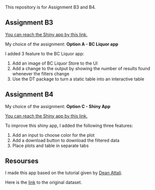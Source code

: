 This repository is for Assignment B3 and B4.

## Assignment B3

[You can reach the Shiny app by this link.](http://hanqiuxu.shinyapps.io/assignment-b3-HanqiuXu)

My choice of the assignment: **Option A - BC Liquor app**

I added 3 feature to the BC Liquor app:
1. Add an image of BC Liquor Store to the UI
2. Add a change to the output by showing the number of results found whenever the filters change
3. Use the DT package to turn a static table into an interactive table

## Assignment B4

My choice of the assignment: **Option C - Shiny App**

[You can reach the Shiny app by this link.](https://hanqiuxu.shinyapps.io/assignment-b4-HanqiuXu/)

To improve this shiny app, I added the following three features:
1. Add an input to choose color for the plot
2. Add a download button to download the filtered data
3. Place plots and table in separate tabs

## Resourses

I made this app based on the tutorial given by [Dean Attali](https://deanattali.com/blog/building-shiny-apps-tutorial/). 

Here is the [link](https://github.com/daattali/shiny-server/blob/master/bcl/data/bcl-data.csv) to the original dataset.
